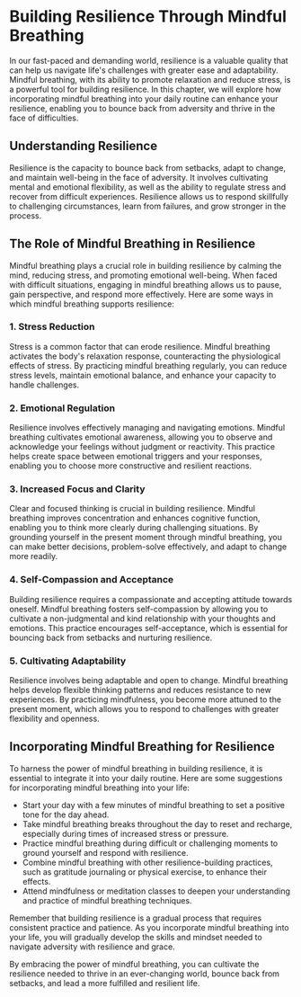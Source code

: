 Building Resilience Through Mindful Breathing
========================================================

In our fast-paced and demanding world, resilience is a valuable quality that can help us navigate life's challenges with greater ease and adaptability. Mindful breathing, with its ability to promote relaxation and reduce stress, is a powerful tool for building resilience. In this chapter, we will explore how incorporating mindful breathing into your daily routine can enhance your resilience, enabling you to bounce back from adversity and thrive in the face of difficulties.

**Understanding Resilience**
----------------------------

Resilience is the capacity to bounce back from setbacks, adapt to change, and maintain well-being in the face of adversity. It involves cultivating mental and emotional flexibility, as well as the ability to regulate stress and recover from difficult experiences. Resilience allows us to respond skillfully to challenging circumstances, learn from failures, and grow stronger in the process.

**The Role of Mindful Breathing in Resilience**
-----------------------------------------------

Mindful breathing plays a crucial role in building resilience by calming the mind, reducing stress, and promoting emotional well-being. When faced with difficult situations, engaging in mindful breathing allows us to pause, gain perspective, and respond more effectively. Here are some ways in which mindful breathing supports resilience:

### **1. Stress Reduction**

Stress is a common factor that can erode resilience. Mindful breathing activates the body's relaxation response, counteracting the physiological effects of stress. By practicing mindful breathing regularly, you can reduce stress levels, maintain emotional balance, and enhance your capacity to handle challenges.

### **2. Emotional Regulation**

Resilience involves effectively managing and navigating emotions. Mindful breathing cultivates emotional awareness, allowing you to observe and acknowledge your feelings without judgment or reactivity. This practice helps create space between emotional triggers and your responses, enabling you to choose more constructive and resilient reactions.

### **3. Increased Focus and Clarity**

Clear and focused thinking is crucial in building resilience. Mindful breathing improves concentration and enhances cognitive function, enabling you to think more clearly during challenging situations. By grounding yourself in the present moment through mindful breathing, you can make better decisions, problem-solve effectively, and adapt to change more readily.

### **4. Self-Compassion and Acceptance**

Building resilience requires a compassionate and accepting attitude towards oneself. Mindful breathing fosters self-compassion by allowing you to cultivate a non-judgmental and kind relationship with your thoughts and emotions. This practice encourages self-acceptance, which is essential for bouncing back from setbacks and nurturing resilience.

### **5. Cultivating Adaptability**

Resilience involves being adaptable and open to change. Mindful breathing helps develop flexible thinking patterns and reduces resistance to new experiences. By practicing mindfulness, you become more attuned to the present moment, which allows you to respond to challenges with greater flexibility and openness.

**Incorporating Mindful Breathing for Resilience**
--------------------------------------------------

To harness the power of mindful breathing in building resilience, it is essential to integrate it into your daily routine. Here are some suggestions for incorporating mindful breathing into your life:

* Start your day with a few minutes of mindful breathing to set a positive tone for the day ahead.
* Take mindful breathing breaks throughout the day to reset and recharge, especially during times of increased stress or pressure.
* Practice mindful breathing during difficult or challenging moments to ground yourself and respond with resilience.
* Combine mindful breathing with other resilience-building practices, such as gratitude journaling or physical exercise, to enhance their effects.
* Attend mindfulness or meditation classes to deepen your understanding and practice of mindful breathing techniques.

Remember that building resilience is a gradual process that requires consistent practice and patience. As you incorporate mindful breathing into your life, you will gradually develop the skills and mindset needed to navigate adversity with resilience and grace.

By embracing the power of mindful breathing, you can cultivate the resilience needed to thrive in an ever-changing world, bounce back from setbacks, and lead a more fulfilled and resilient life.
